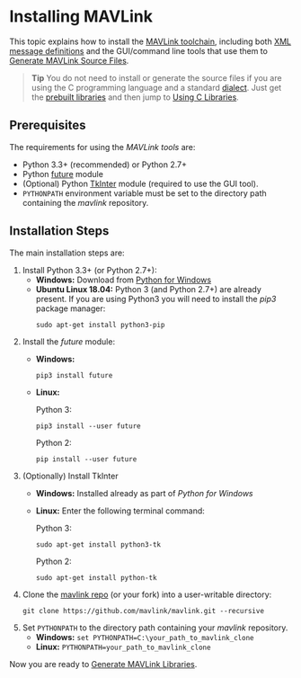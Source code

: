 # Installing MAVLink

This topic explains how to install the [MAVLink toolchain](https://github.com/mavlink/mavlink), 
including both [XML message definitions](../messages/README.md) and the GUI/command line tools that use them to [Generate MAVLink Source Files](../getting_started/generate_libraries.md).

> **Tip** You do not need to install or generate the source files if you are using the C programming language and a standard [dialect](../messages/README.md#dialects).
  Just get the [prebuilt libraries](../README.md#prebuilt_libraries) and then jump to [Using C Libraries](../mavgen_c/README.md).


## Prerequisites

The requirements for using the *MAVLink tools* are: 

* Python 3.3+ (recommended) or Python 2.7+
* Python [future](http://python-future.org/) module
* (Optional) Python [TkInter](https://wiki.python.org/moin/TkInter) module (required to use the GUI tool).
* `PYTHONPATH` environment variable must be set to the directory path containing the *mavlink* repository.

## Installation Steps

The main installation steps are:

1. Install Python 3.3+ (or Python 2.7+):
   * **Windows:** Download from [Python for Windows](https://www.python.org/downloads/)
   * **Ubuntu Linux 18.04:** Python 3 (and Python 2.7+) are already present. 
     If you are using Python3 you will need to install the *pip3* package manager:
     ```
     sudo apt-get install python3-pip
     ```
1. Install the *future* module:
   * **Windows:**
     ```
     pip3 install future
     ```
   * **Linux:**
   
     Python 3:
     ```
     pip3 install --user future
     ```
     Python 2:
     ```
     pip install --user future
     ```
1. (Optionally) Install TkInter
    * **Windows:** Installed already as part of *Python for Windows*
    * **Linux:** Enter the following terminal command:
    
      Python 3:
      ```
      sudo apt-get install python3-tk
      ```
      Python 2:
      ```
      sudo apt-get install python-tk
      ```
1. Clone the [mavlink repo](https://github.com/mavlink/mavlink) (or your fork) into a user-writable directory:
   ```
   git clone https://github.com/mavlink/mavlink.git --recursive
   ```
1. Set `PYTHONPATH` to the directory path containing your *mavlink* repository.
   * **Windows:** `set PYTHONPATH=C:\your_path_to_mavlink_clone`
   * **Linux:** `PYTHONPATH=your_path_to_mavlink_clone`

Now you are ready to [Generate MAVLink Libraries](../getting_started/generate_libraries.md).

